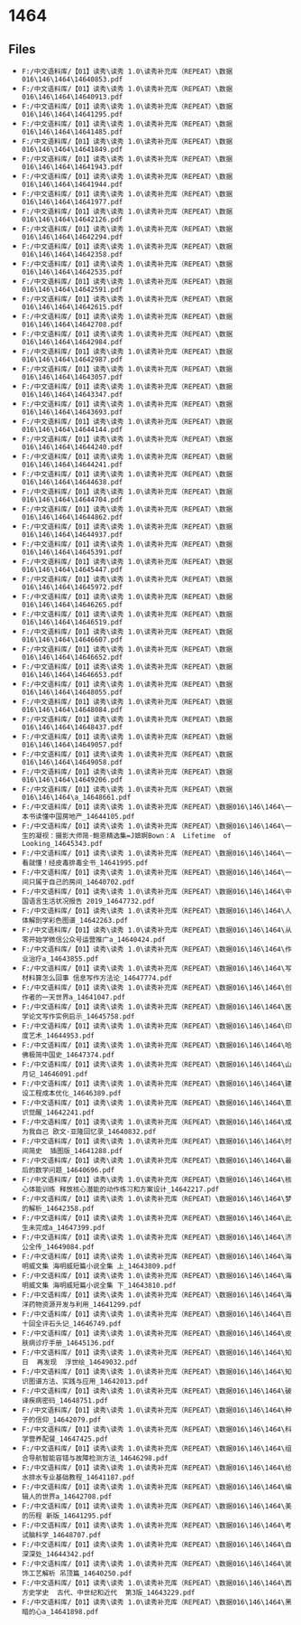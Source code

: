 # 1464

## Files

- `F:/中文语料库/【01】读秀\读秀 1.0\读秀补充库（REPEAT）\数据016\146\1464\14640853.pdf`
- `F:/中文语料库/【01】读秀\读秀 1.0\读秀补充库（REPEAT）\数据016\146\1464\14640913.pdf`
- `F:/中文语料库/【01】读秀\读秀 1.0\读秀补充库（REPEAT）\数据016\146\1464\14641295.pdf`
- `F:/中文语料库/【01】读秀\读秀 1.0\读秀补充库（REPEAT）\数据016\146\1464\14641485.pdf`
- `F:/中文语料库/【01】读秀\读秀 1.0\读秀补充库（REPEAT）\数据016\146\1464\14641849.pdf`
- `F:/中文语料库/【01】读秀\读秀 1.0\读秀补充库（REPEAT）\数据016\146\1464\14641943.pdf`
- `F:/中文语料库/【01】读秀\读秀 1.0\读秀补充库（REPEAT）\数据016\146\1464\14641944.pdf`
- `F:/中文语料库/【01】读秀\读秀 1.0\读秀补充库（REPEAT）\数据016\146\1464\14641977.pdf`
- `F:/中文语料库/【01】读秀\读秀 1.0\读秀补充库（REPEAT）\数据016\146\1464\14642126.pdf`
- `F:/中文语料库/【01】读秀\读秀 1.0\读秀补充库（REPEAT）\数据016\146\1464\14642294.pdf`
- `F:/中文语料库/【01】读秀\读秀 1.0\读秀补充库（REPEAT）\数据016\146\1464\14642358.pdf`
- `F:/中文语料库/【01】读秀\读秀 1.0\读秀补充库（REPEAT）\数据016\146\1464\14642535.pdf`
- `F:/中文语料库/【01】读秀\读秀 1.0\读秀补充库（REPEAT）\数据016\146\1464\14642591.pdf`
- `F:/中文语料库/【01】读秀\读秀 1.0\读秀补充库（REPEAT）\数据016\146\1464\14642615.pdf`
- `F:/中文语料库/【01】读秀\读秀 1.0\读秀补充库（REPEAT）\数据016\146\1464\14642708.pdf`
- `F:/中文语料库/【01】读秀\读秀 1.0\读秀补充库（REPEAT）\数据016\146\1464\14642984.pdf`
- `F:/中文语料库/【01】读秀\读秀 1.0\读秀补充库（REPEAT）\数据016\146\1464\14642987.pdf`
- `F:/中文语料库/【01】读秀\读秀 1.0\读秀补充库（REPEAT）\数据016\146\1464\14643057.pdf`
- `F:/中文语料库/【01】读秀\读秀 1.0\读秀补充库（REPEAT）\数据016\146\1464\14643347.pdf`
- `F:/中文语料库/【01】读秀\读秀 1.0\读秀补充库（REPEAT）\数据016\146\1464\14643693.pdf`
- `F:/中文语料库/【01】读秀\读秀 1.0\读秀补充库（REPEAT）\数据016\146\1464\14644144.pdf`
- `F:/中文语料库/【01】读秀\读秀 1.0\读秀补充库（REPEAT）\数据016\146\1464\14644240.pdf`
- `F:/中文语料库/【01】读秀\读秀 1.0\读秀补充库（REPEAT）\数据016\146\1464\14644241.pdf`
- `F:/中文语料库/【01】读秀\读秀 1.0\读秀补充库（REPEAT）\数据016\146\1464\14644638.pdf`
- `F:/中文语料库/【01】读秀\读秀 1.0\读秀补充库（REPEAT）\数据016\146\1464\14644704.pdf`
- `F:/中文语料库/【01】读秀\读秀 1.0\读秀补充库（REPEAT）\数据016\146\1464\14644862.pdf`
- `F:/中文语料库/【01】读秀\读秀 1.0\读秀补充库（REPEAT）\数据016\146\1464\14644937.pdf`
- `F:/中文语料库/【01】读秀\读秀 1.0\读秀补充库（REPEAT）\数据016\146\1464\14645391.pdf`
- `F:/中文语料库/【01】读秀\读秀 1.0\读秀补充库（REPEAT）\数据016\146\1464\14645447.pdf`
- `F:/中文语料库/【01】读秀\读秀 1.0\读秀补充库（REPEAT）\数据016\146\1464\14645972.pdf`
- `F:/中文语料库/【01】读秀\读秀 1.0\读秀补充库（REPEAT）\数据016\146\1464\14646265.pdf`
- `F:/中文语料库/【01】读秀\读秀 1.0\读秀补充库（REPEAT）\数据016\146\1464\14646519.pdf`
- `F:/中文语料库/【01】读秀\读秀 1.0\读秀补充库（REPEAT）\数据016\146\1464\14646607.pdf`
- `F:/中文语料库/【01】读秀\读秀 1.0\读秀补充库（REPEAT）\数据016\146\1464\14646652.pdf`
- `F:/中文语料库/【01】读秀\读秀 1.0\读秀补充库（REPEAT）\数据016\146\1464\14646653.pdf`
- `F:/中文语料库/【01】读秀\读秀 1.0\读秀补充库（REPEAT）\数据016\146\1464\14648055.pdf`
- `F:/中文语料库/【01】读秀\读秀 1.0\读秀补充库（REPEAT）\数据016\146\1464\14648084.pdf`
- `F:/中文语料库/【01】读秀\读秀 1.0\读秀补充库（REPEAT）\数据016\146\1464\14648437.pdf`
- `F:/中文语料库/【01】读秀\读秀 1.0\读秀补充库（REPEAT）\数据016\146\1464\14649057.pdf`
- `F:/中文语料库/【01】读秀\读秀 1.0\读秀补充库（REPEAT）\数据016\146\1464\14649058.pdf`
- `F:/中文语料库/【01】读秀\读秀 1.0\读秀补充库（REPEAT）\数据016\146\1464\14649206.pdf`
- `F:/中文语料库/【01】读秀\读秀 1.0\读秀补充库（REPEAT）\数据016\146\1464\a_14648661.pdf`
- `F:/中文语料库/【01】读秀\读秀 1.0\读秀补充库（REPEAT）\数据016\146\1464\一本书读懂中国房地产_14644105.pdf`
- `F:/中文语料库/【01】读秀\读秀 1.0\读秀补充库（REPEAT）\数据016\146\1464\一生的凝视：摄影大师简·鲍恩精选集=J媕婀Bown：A  Lifetime  of  Looking_14645343.pdf`
- `F:/中文语料库/【01】读秀\读秀 1.0\读秀补充库（REPEAT）\数据016\146\1464\一看就懂！经皮毒排毒全书_14641995.pdf`
- `F:/中文语料库/【01】读秀\读秀 1.0\读秀补充库（REPEAT）\数据016\146\1464\一间只属于自己的房间_14640702.pdf`
- `F:/中文语料库/【01】读秀\读秀 1.0\读秀补充库（REPEAT）\数据016\146\1464\中国语言生活状况报告 2019_14647732.pdf`
- `F:/中文语料库/【01】读秀\读秀 1.0\读秀补充库（REPEAT）\数据016\146\1464\人体解剖学彩色图谱_14642263.pdf`
- `F:/中文语料库/【01】读秀\读秀 1.0\读秀补充库（REPEAT）\数据016\146\1464\从零开始学微信公众号运营推广a_14640424.pdf`
- `F:/中文语料库/【01】读秀\读秀 1.0\读秀补充库（REPEAT）\数据016\146\1464\作业治疗a_14643855.pdf`
- `F:/中文语料库/【01】读秀\读秀 1.0\读秀补充库（REPEAT）\数据016\146\1464\写材料算怎么回事 信息写作方法论_14647774.pdf`
- `F:/中文语料库/【01】读秀\读秀 1.0\读秀补充库（REPEAT）\数据016\146\1464\创作者的一天世界a_14641047.pdf`
- `F:/中文语料库/【01】读秀\读秀 1.0\读秀补充库（REPEAT）\数据016\146\1464\医学论文写作实例启示_14645758.pdf`
- `F:/中文语料库/【01】读秀\读秀 1.0\读秀补充库（REPEAT）\数据016\146\1464\印度艺术_14644953.pdf`
- `F:/中文语料库/【01】读秀\读秀 1.0\读秀补充库（REPEAT）\数据016\146\1464\哈佛极简中国史_14647374.pdf`
- `F:/中文语料库/【01】读秀\读秀 1.0\读秀补充库（REPEAT）\数据016\146\1464\山月记_14646091.pdf`
- `F:/中文语料库/【01】读秀\读秀 1.0\读秀补充库（REPEAT）\数据016\146\1464\建设工程成本优化_14646389.pdf`
- `F:/中文语料库/【01】读秀\读秀 1.0\读秀补充库（REPEAT）\数据016\146\1464\意识觉醒_14642241.pdf`
- `F:/中文语料库/【01】读秀\读秀 1.0\读秀补充库（REPEAT）\数据016\146\1464\成为我自己 欧文·亚隆回忆录_14640832.pdf`
- `F:/中文语料库/【01】读秀\读秀 1.0\读秀补充库（REPEAT）\数据016\146\1464\时间简史  插图版_14641288.pdf`
- `F:/中文语料库/【01】读秀\读秀 1.0\读秀补充库（REPEAT）\数据016\146\1464\最后的数学问题_14640696.pdf`
- `F:/中文语料库/【01】读秀\读秀 1.0\读秀补充库（REPEAT）\数据016\146\1464\核心体能训练 释放核心潜能的动作练习和方案设计_14642217.pdf`
- `F:/中文语料库/【01】读秀\读秀 1.0\读秀补充库（REPEAT）\数据016\146\1464\梦的解析_14642358.pdf`
- `F:/中文语料库/【01】读秀\读秀 1.0\读秀补充库（REPEAT）\数据016\146\1464\此生未完成a_14647399.pdf`
- `F:/中文语料库/【01】读秀\读秀 1.0\读秀补充库（REPEAT）\数据016\146\1464\济公全传_14649084.pdf`
- `F:/中文语料库/【01】读秀\读秀 1.0\读秀补充库（REPEAT）\数据016\146\1464\海明威文集 海明威短篇小说全集 上_14643809.pdf`
- `F:/中文语料库/【01】读秀\读秀 1.0\读秀补充库（REPEAT）\数据016\146\1464\海明威文集 海明威短篇小说全集 下_14643810.pdf`
- `F:/中文语料库/【01】读秀\读秀 1.0\读秀补充库（REPEAT）\数据016\146\1464\海洋药物资源开发与利用_14641299.pdf`
- `F:/中文语料库/【01】读秀\读秀 1.0\读秀补充库（REPEAT）\数据016\146\1464\百十回全评石头记_14646749.pdf`
- `F:/中文语料库/【01】读秀\读秀 1.0\读秀补充库（REPEAT）\数据016\146\1464\皮肤病诊疗手册_14645136.pdf`
- `F:/中文语料库/【01】读秀\读秀 1.0\读秀补充库（REPEAT）\数据016\146\1464\知日  再发现  浮世绘_14649032.pdf`
- `F:/中文语料库/【01】读秀\读秀 1.0\读秀补充库（REPEAT）\数据016\146\1464\知识图谱方法、实践与应用_14642013.pdf`
- `F:/中文语料库/【01】读秀\读秀 1.0\读秀补充库（REPEAT）\数据016\146\1464\破译疾病密码_14648751.pdf`
- `F:/中文语料库/【01】读秀\读秀 1.0\读秀补充库（REPEAT）\数据016\146\1464\种子的信仰_14642079.pdf`
- `F:/中文语料库/【01】读秀\读秀 1.0\读秀补充库（REPEAT）\数据016\146\1464\科学营养配餐_14647425.pdf`
- `F:/中文语料库/【01】读秀\读秀 1.0\读秀补充库（REPEAT）\数据016\146\1464\组合导航智能容错与故障检测方法_14646298.pdf`
- `F:/中文语料库/【01】读秀\读秀 1.0\读秀补充库（REPEAT）\数据016\146\1464\给水排水专业基础教程_14641187.pdf`
- `F:/中文语料库/【01】读秀\读秀 1.0\读秀补充库（REPEAT）\数据016\146\1464\编辑人的世界a_14642708.pdf`
- `F:/中文语料库/【01】读秀\读秀 1.0\读秀补充库（REPEAT）\数据016\146\1464\美的历程 新版_14641295.pdf`
- `F:/中文语料库/【01】读秀\读秀 1.0\读秀补充库（REPEAT）\数据016\146\1464\考试脑科学_14648707.pdf`
- `F:/中文语料库/【01】读秀\读秀 1.0\读秀补充库（REPEAT）\数据016\146\1464\自深深处_14644342.pdf`
- `F:/中文语料库/【01】读秀\读秀 1.0\读秀补充库（REPEAT）\数据016\146\1464\装饰工艺解析 吊顶篇_14640250.pdf`
- `F:/中文语料库/【01】读秀\读秀 1.0\读秀补充库（REPEAT）\数据016\146\1464\西方史学史  古代、中世纪和近代  第3版_14643229.pdf`
- `F:/中文语料库/【01】读秀\读秀 1.0\读秀补充库（REPEAT）\数据016\146\1464\黑暗的心a_14641898.pdf`
